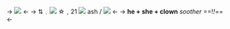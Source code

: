 -> ![](https://i.imgur.com/2Px1ZDM.gif) <-
-> ⇅﹒![](https://i.imgur.com/Cn6C8zx.gif) ☆﹐21 ![](https://i.imgur.com/TrMPve2.gif) ash /  ![](https://i.imgur.com/VfdodOW.gif) <-
-> **he +  she + clown**
*soother* ==!*!*==<-